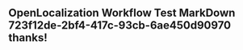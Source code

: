 <properties
ms.topic="hero-topic"
ms.test1="hero-topic"
ms.test2="test"/>

## OpenLocalization Workflow Test MarkDown 723f12de-2bf4-417c-93cb-6ae450d90970 thanks!
